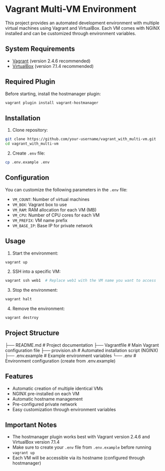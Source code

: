 # Vagrant Multi-VM Environment

This project provides an automated development environment with multiple virtual machines using Vagrant and VirtualBox. Each VM comes with NGINX installed and can be customized through environment variables.

## System Requirements

- [Vagrant](https://www.vagrantup.com/downloads) (version 2.4.6 recommended)
- [VirtualBox](https://www.virtualbox.org/wiki/Downloads) (version 7.1.4 recommended)

## Required Plugin

Before starting, install the hostmanager plugin:

```bash
vagrant plugin install vagrant-hostmanager
```

## Installation

1. Clone repository:

```bash
git clone https://github.com/your-username/vagrant_with_multi-vm.git
cd vagrant_with_multi-vm
```

2. Create `.env` file:

```bash
cp .env.example .env
```

## Configuration

You can customize the following parameters in the `.env` file:

- `VM_COUNT`: Number of virtual machines
- `VM_BOX`: Vagrant box to use
- `VM_RAM`: RAM allocation for each VM (MB)
- `VM_CPU`: Number of CPU cores for each VM
- `VM_PREFIX`: VM name prefix
- `VM_BASE_IP`: Base IP for private network

## Usage

1. Start the environment:

```bash
vagrant up
```

2. SSH into a specific VM:

```bash
vagrant ssh web1  # Replace web1 with the VM name you want to access
```

3. Stop the environment:

```bash
vagrant halt
```

4. Remove the environment:

```bash
vagrant destroy
```

## Project Structure

├── README.md # Project documentation
├── Vagrantfile # Main Vagrant configuration file
├── provision.sh # Automated installation script (NGINX)
├── .env.example # Example environment variables
└── .env # Environment configuration (create from .env.example)

## Features

- Automatic creation of multiple identical VMs
- NGINX pre-installed on each VM
- Automatic hostname management
- Pre-configured private network
- Easy customization through environment variables

## Important Notes

- The hostmanager plugin works best with Vagrant version 2.4.6 and VirtualBox version 7.1.4
- Make sure to create your `.env` file from `.env.example` before running `vagrant up`
- Each VM will be accessible via its hostname (configured through hostmanager)
